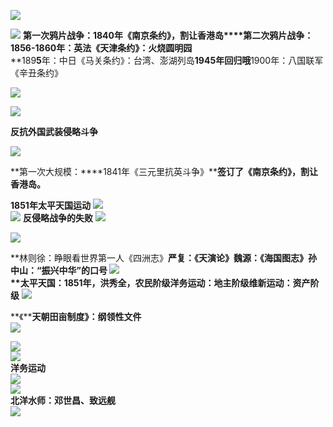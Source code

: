 ![](assets/wps1.jpg) 

![](assets/wps2.jpg)
**第一次鸦片战争：1840年《南京条约》，割让香港岛****第二次鸦片战争：1856-1860年：英法《天津条约》：火烧圆明园**  
**189****5****年：中日《马关条约》：台湾、澎湖列岛****1945年回归哦****1900年：八国联军《辛丑条约》

![](assets/wps3.jpg) 

![](assets/wps4.jpg) 

**反抗外国武装侵略斗争**

![](assets/wps5.jpg)   

**第一次大规模：****1841年《三元里抗英斗争》****签订了《南京条约》，割让香港岛。**

**1851年太平天国运动**
![](assets/wps6.jpg)  
![](assets/wps7.jpg)
**反侵略战争的失败**
![](assets/wps8.jpg)

![](assets/wps9.jpg)  

**林则徐：睁眼看世界第一人《四洲志》****严复：《天演论》****魏源：《海国图志》****孙中山：“振兴中华”的口号**
![](assets/wps10.jpg)  
**太平天国：1851年，洪秀全，农民阶级****洋务运动：地主阶级****维新运动：资产阶级**
![](assets/wps11.jpg)  

**《****天朝田亩制度》：纲领性文件**  
![](assets/wps12.jpg)  

![](assets/wps13.jpg)  
![](assets/wps14.jpg)  
**洋务运动**  
![](assets/wps15.jpg)  
![](assets/wps16.jpg)  
**北洋水师：邓世昌、致远舰**  
![](assets/wps17.jpg)